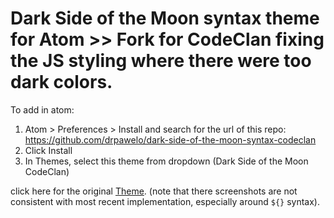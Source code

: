 # Dark Side of the Moon syntax theme for Atom >> Fork for CodeClan fixing the JS styling where there were too dark colors.

To add in atom:

1. Atom > Preferences > Install and search for the url of this repo: https://github.com/drpawelo/dark-side-of-the-moon-syntax-codeclan
2. Click Install
3. In Themes, select this theme from dropdown (Dark Side of the Moon CodeClan)

click here for the original [Theme](https://github.com/thierryc/dark-side-of-the-moon-syntax). (note that there screenshots are not consistent with most recent implementation, especially around `${}` syntax).
